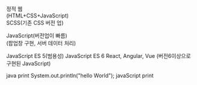 정적 웹  
(HTML+CSS+JavaScript)  
SCSS(기존 CSS 버전 업)

JavaScript(버전업이 빠름)  
(팝업창 구현, 서버 데이터 처리)

JavaScript ES 5(범용성)
JavaScript ES 6
React, Angular, Vue (버전6이상으로 구현된 JavaScript)

java print
System.out.println("hello World");
javaScript print